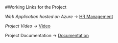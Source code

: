 #Working Links for the Project

*Web Application hosted on Azure* -> <a href = "http://98.70.72.77/" rel ="nofollow"> HR Management</a>

*Project Video* ->  <a href = "" rel ="nofollow"> Video </a>

Project Documentation -> <a href = "" rel ="nofollow"> Documentation </a>
